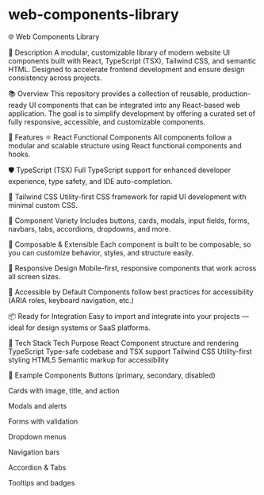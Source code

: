 # web-components-library
🌐 Web Components Library

📝 Description
A modular, customizable library of modern website UI components built with React, TypeScript (TSX), Tailwind CSS, and semantic HTML. Designed to accelerate frontend development and ensure design consistency across projects.

📚 Overview
This repository provides a collection of reusable, production-ready UI components that can be integrated into any React-based web application. The goal is to simplify development by offering a curated set of fully responsive, accessible, and customizable components.

🚀 Features
⚛️ React Functional Components
All components follow a modular and scalable structure using React functional components and hooks.

🛡️ TypeScript (TSX)
Full TypeScript support for enhanced developer experience, type safety, and IDE auto-completion.

🎨 Tailwind CSS
Utility-first CSS framework for rapid UI development with minimal custom CSS.

🧱 Component Variety
Includes buttons, cards, modals, input fields, forms, navbars, tabs, accordions, dropdowns, and more.

🧩 Composable & Extensible
Each component is built to be composable, so you can customize behavior, styles, and structure easily.

📱 Responsive Design
Mobile-first, responsive components that work across all screen sizes.

🧠 Accessible by Default
Components follow best practices for accessibility (ARIA roles, keyboard navigation, etc.)

📦 Ready for Integration
Easy to import and integrate into your projects — ideal for design systems or SaaS platforms.

🔧 Tech Stack
Tech	Purpose
React	Component structure and rendering
TypeScript	Type-safe codebase and TSX support
Tailwind CSS	Utility-first styling
HTML5	Semantic markup for accessibility

📂 Example Components
Buttons (primary, secondary, disabled)

Cards with image, title, and action

Modals and alerts

Forms with validation

Dropdown menus

Navigation bars

Accordion & Tabs

Tooltips and badges
